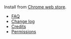 Install from [Chrome web store](https://chrome.google.com/webstore/detail/http-switchboard/mghdpehejfekicfjcdbfofhcmnjhgaag).

* [FAQ](wiki/FAQ)
* [Change log](wiki/Change-log)
* [Credits](wiki/Credits)
* [Permissions](wiki/Permissions)